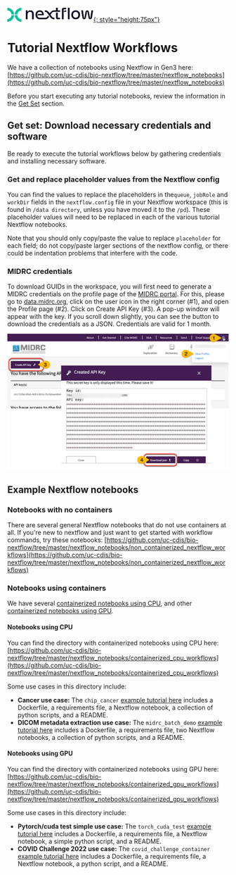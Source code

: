 [![Nextflow logo](img/nextflow.svg){: style="height:75px"}](https://www.nextflow.io/)

# **Tutorial Nextflow Workflows**

We have a collection of notebooks using Nextflow in Gen3 here: [https://github.com/uc-cdis/bio-nextflow/tree/master/nextflow_notebooks](https://github.com/uc-cdis/bio-nextflow/tree/master/nextflow_notebooks)

Before you start executing any tutorial notebooks, review the information in the [Get Set](#get-set-download-necessary-credentials-and-software) section.  

## **Get set: Download necessary credentials and software**

Be ready to execute the tutorial workflows below by gathering credentials and installing necessary software.  

### **Get and replace placeholder values from the Nextflow config**

You can find the values to replace the placeholders in the`queue`, `jobRole` and `workDir` fields in the `nextflow.config` file in your Nextflow workspace (this is found in `/data directory`, unless you have moved it to the `/pd`). These placeholder values will need to be replaced in each of the various tutorial Nextflow notebooks.

Note that you should only copy/paste the value to replace `placeholder` for each field; do not copy/paste larger sections of the nextflow config, or there could be indentation problems that interfere with the code.

### **MIDRC credentials**

To download GUIDs in the workspace, you will first need to generate a MIDRC credentials on the profile page of the [MIDRC portal](https://data.midrc.org/). For this, please go to [data.midrc.org](https://data.midrc.org/), click on the user icon in the right corner (#1), and open the Profile page (#2). Click on Create API Key (#3). A pop-up window will appear with the key. If you scroll down slightly, you can see the button to download the credentials as a JSON. Credentials are valid for 1 month.

![Screenshot showing how to find and save MIDRC credentials](./img/MIDRC-credentials.png)

## **Example Nextflow notebooks**

### **Notebooks with no containers**

There are several general Nextflow notebooks that do not use containers at all. If you're new to nextflow and just want to get started with workflow commands, try these notebooks: [https://github.com/uc-cdis/bio-nextflow/tree/master/nextflow_notebooks/non_containerized_nextflow_workflows](https://github.com/uc-cdis/bio-nextflow/tree/master/nextflow_notebooks/non_containerized_nextflow_workflows)

### **Notebooks using containers**

We have several [containerized notebooks using CPU](https://github.com/uc-cdis/bio-nextflow/tree/master/nextflow_notebooks/containerized_cpu_workflows), and other [containerized notebooks using GPU](https://github.com/uc-cdis/bio-nextflow/tree/master/nextflow_notebooks/containerized_gpu_workflows).  

#### Notebooks using CPU

You can find the directory with containerized notebooks using CPU here: [https://github.com/uc-cdis/bio-nextflow/tree/master/nextflow_notebooks/containerized_cpu_workflows](https://github.com/uc-cdis/bio-nextflow/tree/master/nextflow_notebooks/containerized_cpu_workflows)

Some use cases in this directory include:

* **Cancer use case:** The `chip_cancer` [example tutorial here](https://github.com/uc-cdis/bio-nextflow/tree/master/nextflow_notebooks/containerized_cpu_workflows/chip_cancer) includes a Dockerfile, a requirements file, a Nextflow notebook, a collection of python scripts, and a README.
* **DICOM metadata extraction use case:** The `midrc_batch_demo` [example tutorial here](https://github.com/uc-cdis/bio-nextflow/tree/master/nextflow_notebooks/containerized_cpu_workflows/midrc_batch_demo) includes a Dockerfile, a requirements file, two Nextflow notebooks, a collection of python scripts, and a README.

#### Notebooks using GPU

You can find the directory with containerized notebooks using GPU here: [https://github.com/uc-cdis/bio-nextflow/tree/master/nextflow_notebooks/containerized_gpu_workflows](https://github.com/uc-cdis/bio-nextflow/tree/master/nextflow_notebooks/containerized_gpu_workflows)

Some use cases in this directory include:

* **Pytorch/cuda test simple use case:** The `torch_cuda_test` [example tutorial here](https://github.com/uc-cdis/bio-nextflow/tree/master/nextflow_notebooks/containerized_gpu_workflows/torch_cuda_test) includes a Dockerfile, a requirements file, a Nextflow notebook, a simple python script, and a README.
* **COVID Challenge 2022 use case:** The `covid_challenge_container` [example tutorial here](https://github.com/uc-cdis/bio-nextflow/tree/master/nextflow_notebooks/containerized_gpu_workflows/covid_challenge_container) includes a Dockerfile, a requirements file, a Nextflow notebook, a python script, and a README.

